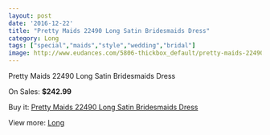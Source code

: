 ```yaml
---
layout: post
date: '2016-12-22'
title: "Pretty Maids 22490 Long Satin Bridesmaids Dress"
category: Long
tags: ["special","maids","style","wedding","bridal"]
image: http://www.eudances.com/5806-thickbox_default/pretty-maids-22490-long-satin-bridesmaids-dress.jpg
---
```

Pretty Maids 22490 Long Satin Bridesmaids Dress

On Sales: **$242.99**
<a href="https://www.eudances.com/en/long/2037-pretty-maids-22490-long-satin-bridesmaids-dress.html"><amp-img layout="responsive" width="600" height="600" src="//www.eudances.com/5806-thickbox_default/pretty-maids-22490-long-satin-bridesmaids-dress.jpg" alt="Pretty Maids 22490 Long Satin Bridesmaids Dress 0" /></a>
<a href="https://www.eudances.com/en/long/2037-pretty-maids-22490-long-satin-bridesmaids-dress.html"><amp-img layout="responsive" width="600" height="600" src="//www.eudances.com/5807-thickbox_default/pretty-maids-22490-long-satin-bridesmaids-dress.jpg" alt="Pretty Maids 22490 Long Satin Bridesmaids Dress 1" /></a>

Buy it: [Pretty Maids 22490 Long Satin Bridesmaids Dress](https://www.eudances.com/en/long/2037-pretty-maids-22490-long-satin-bridesmaids-dress.html "Pretty Maids 22490 Long Satin Bridesmaids Dress")

View more: [Long](https://www.eudances.com/en/21-long "Long")